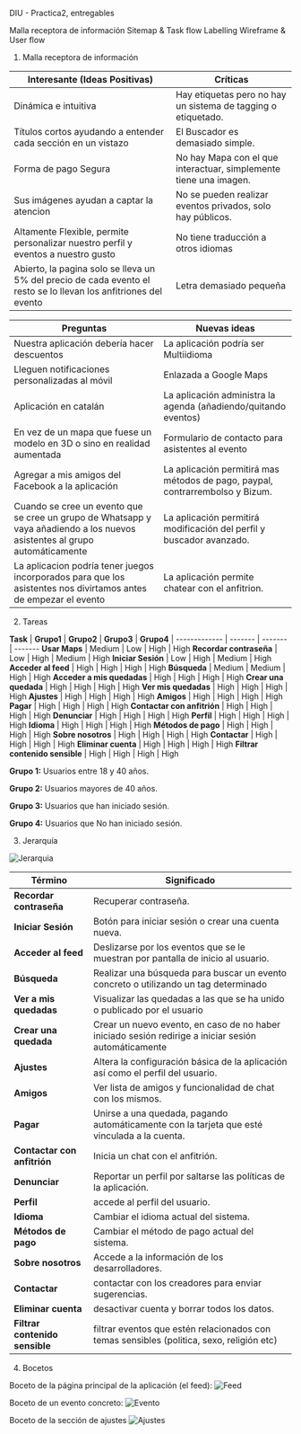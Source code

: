 DIU - Practica2, entregables

Malla receptora de información 
Sitemap & Task flow 
Labelling 
Wireframe & User flow 

1. Malla receptora de información

**Interesante (Ideas Positivas)** | **Críticas**
| ------------- | -------
  Dinámica e intuitiva |  Hay etiquetas pero no hay un sistema de tagging o etiquetado.
  Títulos cortos ayudando a entender cada sección en un vistazo | El Buscador es demasiado simple.
  Forma de pago Segura |  No hay Mapa con el que interactuar, simplemente tiene una imagen.
   Sus imágenes ayudan a captar la atencion |  No se pueden realizar eventos privados, solo hay públicos.  
  Altamente Flexible, permite personalizar nuestro perfil y eventos a nuestro gusto | No tiene traducción a otros idiomas
   Abierto, la pagina solo se lleva un 5% del precio de cada evento el resto se lo llevan los anfitriones del evento |   Letra demasiado pequeña    
   
   
  **Preguntas** | **Nuevas ideas**
| ------------- | -------
  Nuestra aplicación debería hacer descuentos |  La aplicación podría ser Multiidioma
  Lleguen notificaciones personalizadas al móvil |  Enlazada a  Google Maps
  Aplicación en catalán |  La aplicación administra la agenda (añadiendo/quitando eventos)
  En vez de un mapa que fuese un modelo en 3D o sino en realidad aumentada |  Formulario de contacto para asistentes al evento
  Agregar a mis amigos del Facebook a la aplicación  | La aplicación permitirá mas métodos de pago, paypal, contrarrembolso y Bizum.
   Cuando se cree un evento que se cree un grupo de Whatsapp y vaya añadiendo a los nuevos asistentes al grupo automáticamente | La aplicación permitirá modificación del perfil y buscador avanzado.
  La aplicacion podría tener juegos incorporados para que los asistentes nos divirtamos antes de empezar el evento | La aplicación permite chatear con el anfitrion.

  
2. Tareas

  **Task** | **Grupo1**  | **Grupo2** | **Grupo3** | **Grupo4**
  | ------------- | ------- | ------- | ------- 
  **Usar Maps**           | Medium  | Low    | High | High
  **Recordar contraseña** | Low     | High   | Medium | High
  **Iniciar Sesión** | Low     | High   | Medium | High
  **Acceder al feed** | High     | High   | High | High
  **Búsqueda**   | Medium  | Medium | High | High
  **Acceder a mis quedadas** | High     | High   | High | High
  **Crear una quedada** | High     | High   | High | High
  **Ver mis quedadas** | High     | High   | High | High
  **Ajustes** | High     | High   | High | High
  **Amigos** | High     | High   | High | High
  **Pagar** | High     | High   | High | High
  **Contactar con anfitrión** | High     | High   | High | High
  **Denunciar** | High     | High   | High | High
  **Perfil** | High     | High   | High | High
  **Idioma** | High     | High   | High | High
  **Métodos de pago** | High     | High   | High | High 
  **Sobre nosotros** | High     | High   | High | High
  **Contactar** | High     | High   | High | High
  **Eliminar cuenta** | High     | High   | High | High
  **Filtrar contenido sensible** | High     | High   | High | High




  **Grupo 1:** Usuarios entre 18 y 40 años.
  
  **Grupo 2:** Usuarios mayores de 40 años.
  
  **Grupo 3:** Usuarios que han iniciado sesión.
  
  **Grupo 4:** Usuarios que No han iniciado sesión.


  
3. Jerarquía

![Jerarquia](../img/jerarquia.jpg)

**Término** | **Significado**     
| ------------- | -------
  **Recordar contraseña** |  Recuperar contraseña.
  **Iniciar Sesión** | Botón para iniciar sesión o crear una cuenta nueva.
  **Acceder al feed** | Deslizarse por los eventos que se le muestran por pantalla de inicio al usuario. 
  **Búsqueda**   | Realizar una búsqueda para buscar un evento concreto o utilizando un tag determinado
  **Ver a mis quedadas** | Visualizar las quedadas a las que se ha unido o publicado por el usuario
  **Crear una quedada** | Crear un nuevo evento, en caso de no haber iniciado sesión redirige a iniciar sesión automáticamente
  **Ajustes** | Altera la configuración básica de la aplicación así como el perfil del usuario.
  **Amigos** | Ver lista de amigos y funcionalidad de chat con los mismos.
  **Pagar** | Unirse a una quedada, pagando automáticamente con la tarjeta que esté vinculada a la cuenta.
  **Contactar con anfitrión** | Inicia un chat con el anfitrión.
  **Denunciar** | Reportar un perfil por saltarse las políticas de la aplicación.
  **Perfil** | accede al perfil del usuario.
  **Idioma** | Cambiar el idioma actual del sistema.
  **Métodos de pago** | Cambiar el método de pago actual del sistema.
  **Sobre nosotros** | Accede a la información de los desarrolladores.
  **Contactar** | contactar con los creadores para enviar sugerencias.
  **Eliminar cuenta** | desactivar cuenta y borrar todos los datos.
  **Filtrar contenido sensible** | filtrar eventos que estén relacionados con temas sensibles (politica, sexo, religión etc)
  
4. Bocetos

Boceto de la página principal de la aplicación (el feed):
![Feed](../img/boceto1.jpg)

Boceto de un evento concreto:
![Evento](../img/boceto2.jpg)

Boceto de la sección de ajustes
![Ajustes](../img/boceto3.jpg)


